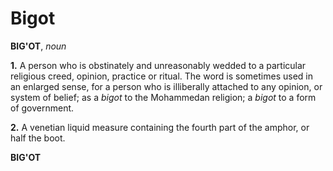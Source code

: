 # Bigot

**BIG'OT**, _noun_

**1.** A person who is obstinately and unreasonably wedded to a particular religious creed, opinion, practice or ritual. The word is sometimes used in an enlarged sense, for a person who is illiberally attached to any opinion, or system of belief; as a _bigot_ to the Mohammedan religion; a _bigot_ to a form of government.

**2.** A venetian liquid measure containing the fourth part of the amphor, or half the boot.

**BIG'OT**